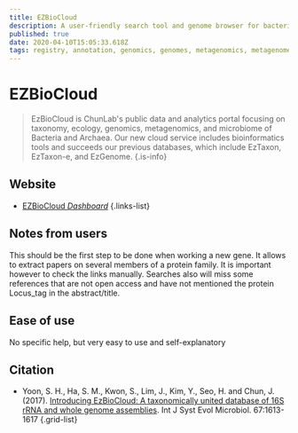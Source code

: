 ```yaml
---
title: EZBioCloud
description: A user-friendly search tool and genome browser for bacteria.
published: true
date: 2020-04-10T15:05:33.618Z
tags: registry, annotation, genomics, genomes, metagenomics, metagenomes, taxonomy, sequence analysis, genes, 16s rrna, rdna, genome browser, microbiome, taxonomic profiling, phyolgeny
---
```


# EZBioCloud

> EzBioCloud is ChunLab's public data and analytics portal focusing on taxonomy, ecology, genomics, metagenomics, and microbiome of Bacteria and Archaea. Our new cloud service includes bioinformatics tools and succeeds our previous databases, which include EzTaxon, EzTaxon-e, and EzGenome. 
{.is-info}

## Website

- [EZBioCloud *Dashboard*](https://www.ezbiocloud.net/dashboard)
{.links-list}

## Notes from users 

This should be the first step to be done when working a new gene. It allows to extract papers on several members of a protein family. It is important however to check the links manually. Searches also will miss some references that are not open access and have not mentioned the protein Locus_tag in the abstract/title.  

## Ease of use 

No specific help, but very easy to use and self-explanatory 


## Citation

- Yoon, S. H., Ha, S. M., Kwon, S., Lim, J., Kim, Y., Seo, H. and Chun, J. (2017). [Introducing EzBioCloud: A taxonomically united database of 16S rRNA and whole genome assemblies](http://www.ncbi.nlm.nih.gov/pubmed/28005526). Int J Syst Evol Microbiol. 67:1613-1617
{.grid-list}